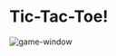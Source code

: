# Tic-Tac-Toe!

![game-window](https://user-images.githubusercontent.com/95768526/157635588-8f414a37-2311-4d81-9f95-4717dd716037.png)
